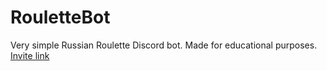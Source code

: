 # RouletteBot
Very simple Russian Roulette Discord bot. Made for educational purposes.<br>
[Invite link](https://discord.com/api/oauth2/authorize?client_id=728248054657974352&permissions=402766934&scope=bot)
